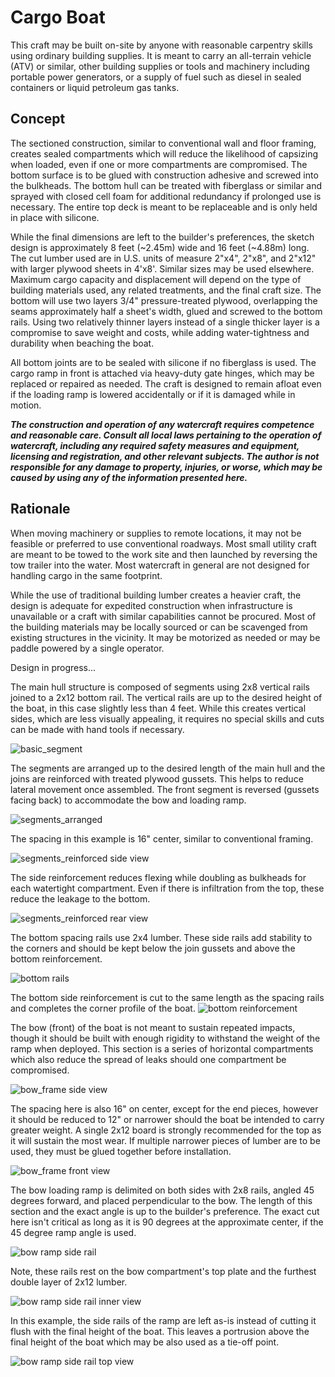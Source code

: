 # Cargo Boat

This craft may be built on-site by anyone with reasonable carpentry skills using ordinary building supplies. It is meant to carry an all-terrain vehicle (ATV) or similar, other building supplies or tools and machinery including portable power generators, or a supply of fuel such as diesel in sealed containers or liquid petroleum gas tanks. 

## Concept

The sectioned construction, similar to conventional wall and floor framing, creates sealed compartments which will reduce the likelihood of capsizing when loaded, even if one or more compartments are compromised. The bottom surface is to be glued with construction adhesive and screwed into the bulkheads. The bottom hull can be treated with fiberglass or similar and sprayed with closed cell foam for additional redundancy if prolonged use is necessary. The entire top deck is meant to be replaceable and is only held in place with silicone. 

While the final dimensions are left to the builder's preferences, the sketch design is approximately 8 feet (~2.45m) wide and 16 feet (~4.88m) long. The cut lumber used are in U.S. units of measure 2"x4", 2"x8", and 2"x12" with larger plywood sheets in 4'x8'. Similar sizes may be used elsewhere. Maximum cargo capacity and displacement will depend on the type of building materials used, any related treatments, and the final craft size. The bottom will use two layers 3/4" pressure-treated plywood, overlapping the seams approximately half a sheet's width, glued and screwed to the bottom rails. Using two relatively thinner layers instead of a single thicker layer is a compromise to save weight and costs, while adding water-tightness and durability when beaching the boat.

All bottom joints are to be sealed with silicone if no fiberglass is used. The cargo ramp in front is attached via heavy-duty gate hinges, which may be replaced or repaired as needed. The craft is designed to remain afloat even if the loading ramp is lowered accidentally or if it is damaged while in motion.

***The construction and operation of any watercraft requires competence and reasonable care. Consult all local laws pertaining to the operation of watercraft, including any required safety measures and equipment, licensing and registration, and other relevant subjects. The author is not responsible for any damage to property, injuries, or worse, which may be caused by using any of the information presented here.***

## Rationale 

When moving machinery or supplies to remote locations, it may not be feasible or preferred to use conventional roadways. Most small utility craft are meant to be towed to the work site and then launched by reversing the tow trailer into the water. Most watercraft in general are not designed for handling cargo in the same footprint. 

While the use of traditional building lumber creates a heavier craft, the design is adequate for expedited construction when infrastructure is unavailable or a craft with similar capabilities cannot be procured. Most of the building materials may be locally sourced or can be scavenged from existing structures in the vicinity. It may be motorized as needed or may be paddle powered by a single operator.

Design in progress...

The main hull structure is composed of segments using 2x8 vertical rails joined to a 2x12 bottom rail. The vertical rails are up to the desired height of the boat, in this case slightly less than 4 feet. While this creates vertical sides, which are less visually appealing, it requires no special skills and cuts can be made with hand tools if necessary.

![basic_segment](https://raw.githubusercontent.com/cypnk/Cabin-Life/master/Cargo%20Boat/basic_segment.png)

The segments are arranged up to the desired length of the main hull and the joins are reinforced with treated plywood gussets. This helps to reduce lateral movement once assembled. The front segment is reversed (gussets facing back) to accommodate the bow and loading ramp. 

![segments_arranged](https://raw.githubusercontent.com/cypnk/Cabin-Life/master/Cargo%20Boat/segments_arranged.png)

The spacing in this example is 16" center, similar to conventional framing.

![segments_reinforced side view](https://raw.githubusercontent.com/cypnk/Cabin-Life/master/Cargo%20Boat/segments_reinforced1.png)

The side reinforcement reduces flexing while doubling as bulkheads for each watertight compartment. Even if there is infiltration from the top, these reduce the leakage to the bottom.

![segments_reinforced rear view](https://raw.githubusercontent.com/cypnk/Cabin-Life/master/Cargo%20Boat/segments_reinforced2.png)

The bottom spacing rails use 2x4 lumber. These side rails add stability to the corners and should be kept below the join gussets and above the bottom reinforcement.

![bottom rails](https://raw.githubusercontent.com/cypnk/Cabin-Life/master/Cargo%20Boat/bottom_rails.png)

The bottom side reinforcement is cut to the same length as the spacing rails and completes the corner profile of the boat.
![bottom reinforcement](https://raw.githubusercontent.com/cypnk/Cabin-Life/master/Cargo%20Boat/bottom_reinforcement.png)

The bow (front) of the boat is not meant to sustain repeated impacts, though it should be built with enough rigidity to withstand the weight of the ramp when deployed. This section is a series of horizontal compartments which also reduce the spread of leaks should one compartment be compromised.

![bow_frame side view](https://raw.githubusercontent.com/cypnk/Cabin-Life/master/Cargo%20Boat/bow_frame.png)

The spacing here is also 16" on center, except for the end pieces, however it should be reduced to 12" or narrower should the boat be intended to carry greater weight. A single 2x12 board is strongly recommended for the top as it will sustain the most wear. If multiple narrower pieces of lumber are to be used, they must be glued together before installation.

![bow_frame front view](https://raw.githubusercontent.com/cypnk/Cabin-Life/master/Cargo%20Boat/bow_frame2.png)

The bow loading ramp is delimited on both sides with 2x8 rails, angled 45 degrees forward, and placed perpendicular to the bow. The length of this section and the exact angle is up to the builder's preference. The exact cut here isn't critical as long as it is 90 degrees at the approximate center, if the 45 degree ramp angle is used.

![bow ramp side rail](https://raw.githubusercontent.com/cypnk/Cabin-Life/master/Cargo%20Boat/ramp_side_rail.png)

Note, these rails rest on the bow compartment's top plate and the furthest double layer of 2x12 lumber.

![bow ramp side rail inner view](https://raw.githubusercontent.com/cypnk/Cabin-Life/master/Cargo%20Boat/ramp_side_rail2.png)

In this example, the side rails of the ramp are left as-is instead of cutting it flush with the final height of the boat. This leaves a portrusion above the final height of the boat which may be also used as a tie-off point.

![bow ramp side rail top view](https://raw.githubusercontent.com/cypnk/Cabin-Life/master/Cargo%20Boat/ramp_side_rail3.png)


